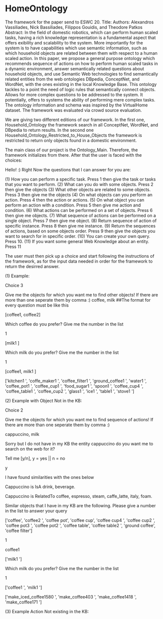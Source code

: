 # HomeOntology
The framework for the paper send to ESWC 20.
Title:
Authors: Alexandros Vassiliades, Nick Bassiliades, Filippos Gouidis, and Theodore Patkos
Abstract:
In the field of domestic robotics, which can perform human scaled tasks, having a rich knowledge representation is a fundamental aspect
that offers exibility and scalability to the system. More importantly for the system is to have capabilities which use semantic information, such as which household objects are related between them with respect to a human scaled action. In this paper, we propose a general purpose ontology which recommends sequence of actions on how to perform human scaled tasks in a dynamic environment, answer semantically related questions about household objects, and use Semantic Web technologies to find semantically related entities from the web ontologies DBpedia, ConceptNet, and WordNet, with the ones existing in the local Knowledge Base. This ontology tackles to a point the need of logic rules that semantically connect objects. Allows for more complex questions to be addressed to the system. It potentially, offers to systems the ability of performing mere complex tasks. The ontology information and schema was inspired by the VirtualHome dataset. The framework was evaluated via crowd source evaluation.

We are giving two different editions of our framework. In the first one, Household_Ontology the framework search in all ConceptNet, WordNet, and DBpedia to return results. In the second one Household_Ontology_Restricted_to_House_Objects the framework is restricted to return only objects found in a domestic environment.

The main class of our project is the Ontology_Main. Therefore, the framework initializes from there. After that the user is faced with the choices:



Hello! :) Right Now the questions that I can answer for you are:

(1) How you can perform a specific task. Press 1 then give the task or tasks that you want to perform.
(2) What can you do with some objects. Press 2 then give the objects
(3) What other objects are related to some objects. Press 3 then give me the objects
(4) On what objects can you perform an action. Press 4 then the action or actions.
(5) On what object you can perform an action with a condition. Press 5 then give me action and condition.
(6) What actions can be performed on a set of objects. Press 6 then give me objects.
(7) What sequence of actions can be performed on a single object. Press 7 then give me object.
(8) Return sequence of action of specific instance. Press 8 then give me instance.
(9) Return the sequences of actions, based on some objects order. Press 9 then give the objects you want to search for in specific order.
(10) You can create your own query. Press 10.
(11) If you want some general Web Knowledge about an entity. Press 11

The user must then pick up a choice and start following the instructions of the framework, as for the input data needed in order for the framework to return the desirred answer. 


(1) Example:

Choice 3 

Give me the objects for which you want me to find other objects! If there are more than one seperate them by comma :)
coffee, milk      ##The format for every question must be like this 


[coffee1, coffee2]

Which coffee do you prefer? Give me the number in the list

1


[milk1 ]

Which milk do you prefer? Give me the number in the list

1


[coffee1, milk1 ]

['kitchen1 ', 'coffe_maker1 ', 'coffee_filter1 ', 'ground_coffee1 ', 'water1 ', 'coffee_pot1 ', 'coffee_cup1 ', 'food_sugar1 ', 'spoon1 ', 'coffee_cup4 ', 'coffee_table1 ', 'coffee_cup2 ', 'glass1 ', 'ice1 ', 'table1 ', 'stove1 ']


(2) Example with Object Not in the KB:

Choice 2

Give me the objects for which you want me to find sequence of actions! If there are more than one seperate them by comma :)

cappuccino, milk

Sorry but I do not have in my KB the entity cappuccino do you want me to search on the web for it?

Tell me [y/n], y = yes || n = no

y

I have found similarities with the ones below
 
Cappuccino is IsA drink, beverage. 

Cappuccino is RelatedTo coffee, espresso, steam, caffe_latte, italy, foam. 

Similar objects that I have in my KB are the following. Please give a number in the list to answer your query

['coffee', 'coffee2 ', 'coffee pot', 'coffee cup', 'coffee cup4 ', 'coffee cup2 ', 'coffee pot3 ', 'coffee pot2 ', 'coffee table', 'coffee table2 ', 'ground coffee', 'coffee filter']

1

coffee1 

['milk1 ']

Which milk do you prefer? Give me the number in the list

1

['coffee1 ', 'milk1 ']

['make_iced_coffee1580 ', 'make_coffee403 ', 'make_coffee1418 ', 'make_coffee171 ']

(3) Example Action Not existing in the KB:

